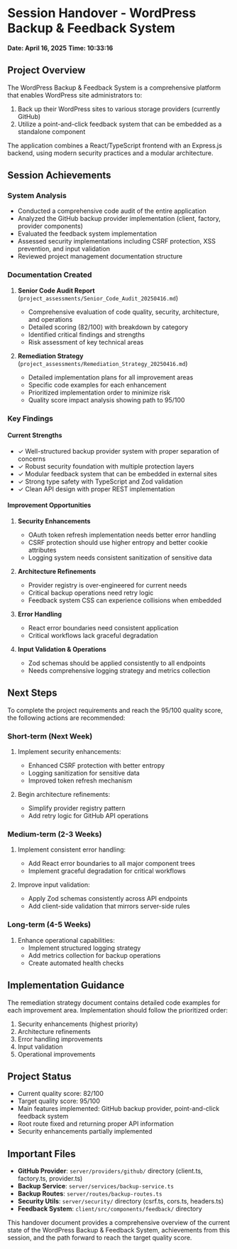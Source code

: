 # Session Handover - WordPress Backup & Feedback System
**Date: April 16, 2025**
**Time: 10:33:16**

## Project Overview
The WordPress Backup & Feedback System is a comprehensive platform that enables WordPress site administrators to:
1. Back up their WordPress sites to various storage providers (currently GitHub)
2. Utilize a point-and-click feedback system that can be embedded as a standalone component

The application combines a React/TypeScript frontend with an Express.js backend, using modern security practices and a modular architecture.

## Session Achievements

### System Analysis
- Conducted a comprehensive code audit of the entire application
- Analyzed the GitHub backup provider implementation (client, factory, provider components)
- Evaluated the feedback system implementation
- Assessed security implementations including CSRF protection, XSS prevention, and input validation
- Reviewed project management documentation structure

### Documentation Created
1. **Senior Code Audit Report** (`project_assessments/Senior_Code_Audit_20250416.md`)
   - Comprehensive evaluation of code quality, security, architecture, and operations
   - Detailed scoring (82/100) with breakdown by category
   - Identified critical findings and strengths
   - Risk assessment of key technical areas

2. **Remediation Strategy** (`project_assessments/Remediation_Strategy_20250416.md`)
   - Detailed implementation plans for all improvement areas
   - Specific code examples for each enhancement
   - Prioritized implementation order to minimize risk
   - Quality score impact analysis showing path to 95/100

### Key Findings

#### Current Strengths
- ✓ Well-structured backup provider system with proper separation of concerns
- ✓ Robust security foundation with multiple protection layers
- ✓ Modular feedback system that can be embedded in external sites
- ✓ Strong type safety with TypeScript and Zod validation
- ✓ Clean API design with proper REST implementation

#### Improvement Opportunities
1. **Security Enhancements**
   - OAuth token refresh implementation needs better error handling
   - CSRF protection should use higher entropy and better cookie attributes
   - Logging system needs consistent sanitization of sensitive data

2. **Architecture Refinements**
   - Provider registry is over-engineered for current needs
   - Critical backup operations need retry logic
   - Feedback system CSS can experience collisions when embedded

3. **Error Handling**
   - React error boundaries need consistent application
   - Critical workflows lack graceful degradation

4. **Input Validation & Operations**
   - Zod schemas should be applied consistently to all endpoints
   - Needs comprehensive logging strategy and metrics collection

## Next Steps

To complete the project requirements and reach the 95/100 quality score, the following actions are recommended:

### Short-term (Next Week)
1. Implement security enhancements:
   - Enhanced CSRF protection with better entropy
   - Logging sanitization for sensitive data
   - Improved token refresh mechanism

2. Begin architecture refinements:
   - Simplify provider registry pattern
   - Add retry logic for GitHub API operations

### Medium-term (2-3 Weeks)
1. Implement consistent error handling:
   - Add React error boundaries to all major component trees
   - Implement graceful degradation for critical workflows

2. Improve input validation:
   - Apply Zod schemas consistently across API endpoints
   - Add client-side validation that mirrors server-side rules

### Long-term (4-5 Weeks)
1. Enhance operational capabilities:
   - Implement structured logging strategy
   - Add metrics collection for backup operations
   - Create automated health checks

## Implementation Guidance
The remediation strategy document contains detailed code examples for each improvement area. Implementation should follow the prioritized order:

1. Security enhancements (highest priority)
2. Architecture refinements
3. Error handling improvements
4. Input validation
5. Operational improvements

## Project Status
- Current quality score: 82/100
- Target quality score: 95/100
- Main features implemented: GitHub backup provider, point-and-click feedback system
- Root route fixed and returning proper API information
- Security enhancements partially implemented

## Important Files
- **GitHub Provider**: `server/providers/github/` directory (client.ts, factory.ts, provider.ts)
- **Backup Service**: `server/services/backup-service.ts`
- **Backup Routes**: `server/routes/backup-routes.ts`
- **Security Utils**: `server/security/` directory (csrf.ts, cors.ts, headers.ts)
- **Feedback System**: `client/src/components/feedback/` directory

This handover document provides a comprehensive overview of the current state of the WordPress Backup & Feedback System, achievements from this session, and the path forward to reach the target quality score.